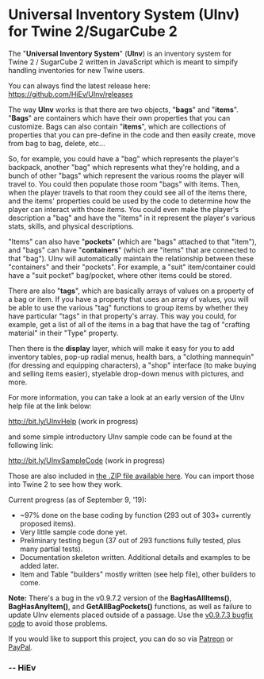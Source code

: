 # Universal Inventory System (UInv) for Twine&nbsp;2/SugarCube&nbsp;2

The "**Universal Inventory System**" (**UInv**) is an inventory system for Twine&nbsp;2 / SugarCube&nbsp;2 written in JavaScript which is meant to simpify handling inventories for new Twine users.

You can always find the latest release here:  https://github.com/HiEv/UInv/releases

The way **UInv** works is that there are two objects, "**bags**" and "**items**".  "**Bags**" are containers which have their own properties that you can customize.  Bags can also contain "**items**", which are collections of properties that you can pre-define in the code and then easily create, move from bag to bag, delete, etc...

So, for example, you could have a "bag" which represents the player's backpack, another "bag" which represents what they're holding, and a bunch of other "bags" which represent the various rooms the player will travel to.  You could then populate those room "bags" with items.  Then, when the player travels to that room they could see all of the items there, and the items' properties could be used by the code to determine how the player can interact with those items.  You could even make the player's description a "bag" and have the "items" in it represent the player's various stats, skills, and physical descriptions.

"Items" can also have "**pockets**" (which are "bags" attached to that "item"), and "bags" can have "**containers**" (which are "items" that are connected to that "bag").  UInv will automatically maintain the relationship between these "containers" and their "pockets".  For example, a "suit" item/container could have a "suit pocket" bag/pocket, where other items could be stored.

There are also "**tags**", which are basically arrays of values on a property of a bag or item. If you have a property that uses an array of values, you will be able to use the various "tag" functions to group items by whether they have particular "tags" in that property's array. This way you could, for example, get a list of all of the items in a bag that have the tag of "crafting material" in their "Type" property.

Then there is the **display** layer, which will make it easy for you to add inventory tables, pop-up radial menus, health bars, a "clothing mannequin" (for dressing and equipping characters), a "shop" interface (to make buying and selling items easier), styelable drop-down menus with pictures, and more.

For more information, you can take a look at an early version of the UInv help file at the link below:

http://bit.ly/UInvHelp  (work in progress)

and some simple introductory UInv sample code can be found at the following link:

http://bit.ly/UInvSampleCode  (work in progress)

Those are also included in [the .ZIP file available here](https://github.com/HiEv/UInv/releases).  You can import those into Twine 2 to see how they work.

Current progress (as of September 9, '19):
 - ~97% done on the base coding by function (293 out of 303+ currently proposed items).
 - Very little sample code done yet.
 - Preliminary testing begun (37 out of 293 functions fully tested, plus many partial tests).
 - Documentation skeleton written.  Additional details and examples to be added later.
 - Item and Table "builders" mostly written (see help file), other builders to come.

**Note:**  There's a bug in the v0.9.7.2 version of the **BagHasAllItems()**, **BagHasAnyItem()**, and **GetAllBagPockets()** functions, as well as failure to update UInv elements placed outside of a passage.  Use the [v0.9.7.3 bugfix code](https://github.com/HiEv/UInv/blob/master/UniversalInventorySystem.js) to avoid those problems.

 If you would like to support this project, you can do so via [Patreon](https://www.patreon.com/HiEv) or [PayPal](https://www.paypal.com/cgi-bin/webscr?cmd=_s-xclick&hosted_button_id=EA6ATKEY5463A&source=url).

### -- HiEv
